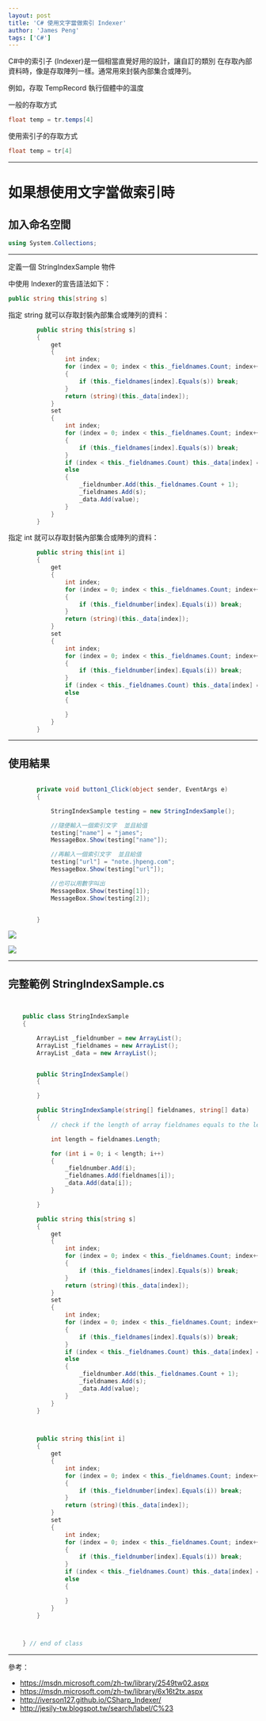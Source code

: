 ```yaml
---
layout: post
title: 'C# 使用文字當做索引 Indexer'
author: 'James Peng'
tags: ['C#']
---
```


C#中的索引子 (Indexer)是一個相當直覺好用的設計，讓自訂的類別 在存取內部資料時，像是存取陣列一樣。通常用來封裝內部集合或陣列。

例如，存取 TempRecord 執行個體中的溫度

一般的存取方式

~~~csharp
float temp = tr.temps[4]
~~~

使用索引子的存取方式

~~~csharp
float temp = tr[4]
~~~


----------

# 如果想使用文字當做索引時 #


## 加入命名空間 ##

~~~csharp
using System.Collections;
~~~

----------


定義一個 StringIndexSample 物件 

中使用 Indexer的宣告語法如下：

~~~csharp
public string this[string s]
~~~

指定 string 就可以存取封裝內部集合或陣列的資料：

~~~csharp
        public string this[string s]
        {
            get
            {
                int index;
                for (index = 0; index < this._fieldnames.Count; index++)
                {
                    if (this._fieldnames[index].Equals(s)) break;
                }
                return (string)(this._data[index]);
            }
            set
            {
                int index;
                for (index = 0; index < this._fieldnames.Count; index++)
                {
                    if (this._fieldnames[index].Equals(s)) break;
                }
                if (index < this._fieldnames.Count) this._data[index] = value;
                else
                {
                    _fieldnumber.Add(this._fieldnames.Count + 1);
                    _fieldnames.Add(s);
                    _data.Add(value);
                }
            }
        }
~~~


指定 int 就可以存取封裝內部集合或陣列的資料：

~~~csharp
        public string this[int i]
        {
            get
            {
                int index;
                for (index = 0; index < this._fieldnames.Count; index++)
                {
                    if (this._fieldnumber[index].Equals(i)) break;
                }
                return (string)(this._data[index]);
            }
            set
            {
                int index;
                for (index = 0; index < this._fieldnames.Count; index++)
                {
                    if (this._fieldnumber[index].Equals(i)) break;
                }
                if (index < this._fieldnames.Count) this._data[index] = value;
                else
                {

                }
            }
        }
~~~

----------


## 使用結果 ##

~~~csharp
    
        private void button1_Click(object sender, EventArgs e)
        {

            StringIndexSample testing = new StringIndexSample();

            //隨便輸入一個索引文字  並且給值
            testing["name"] = "james";
            MessageBox.Show(testing["name"]);

            //再輸入一個索引文字  並且給值 
            testing["url"] = "note.jhpeng.com";
            MessageBox.Show(testing["url"]);

            //也可以用數字叫出
            MessageBox.Show(testing[1]);
            MessageBox.Show(testing[2]);   
            

        }
~~~


![](..\images\2016-04-17-CSharp_Indexer\5SkHtGI.png)

![](..\images\2016-04-17-CSharp_Indexer\Lmokpcr.png)



----------

## 完整範例 StringIndexSample.cs ##

~~~csharp


    public class StringIndexSample
    {

        ArrayList _fieldnumber = new ArrayList();
        ArrayList _fieldnames = new ArrayList();
        ArrayList _data = new ArrayList();


        public StringIndexSample()
        {

        }

        public StringIndexSample(string[] fieldnames, string[] data)
        {
            // check if the length of array fieldnames equals to the length of array data

            int length = fieldnames.Length;

            for (int i = 0; i < length; i++)
            {
                _fieldnumber.Add(i);
                _fieldnames.Add(fieldnames[i]);
                _data.Add(data[i]);
            }

        }

        public string this[string s]
        {
            get
            {
                int index;
                for (index = 0; index < this._fieldnames.Count; index++)
                {
                    if (this._fieldnames[index].Equals(s)) break;
                }
                return (string)(this._data[index]);
            }
            set
            {
                int index;
                for (index = 0; index < this._fieldnames.Count; index++)
                {
                    if (this._fieldnames[index].Equals(s)) break;
                }
                if (index < this._fieldnames.Count) this._data[index] = value;
                else
                {
                    _fieldnumber.Add(this._fieldnames.Count + 1);
                    _fieldnames.Add(s);
                    _data.Add(value);
                }
            }
        }



        public string this[int i]
        {
            get
            {
                int index;
                for (index = 0; index < this._fieldnames.Count; index++)
                {
                    if (this._fieldnumber[index].Equals(i)) break;
                }
                return (string)(this._data[index]);
            }
            set
            {
                int index;
                for (index = 0; index < this._fieldnames.Count; index++)
                {
                    if (this._fieldnumber[index].Equals(i)) break;
                }
                if (index < this._fieldnames.Count) this._data[index] = value;
                else
                {

                }
            }
        }



    } // end of class
~~~


----------

參考：

- https://msdn.microsoft.com/zh-tw/library/2549tw02.aspx
- https://msdn.microsoft.com/zh-tw/library/6x16t2tx.aspx
- http://iverson127.github.io/CSharp_Indexer/
- http://jesily-tw.blogspot.tw/search/label/C%23
